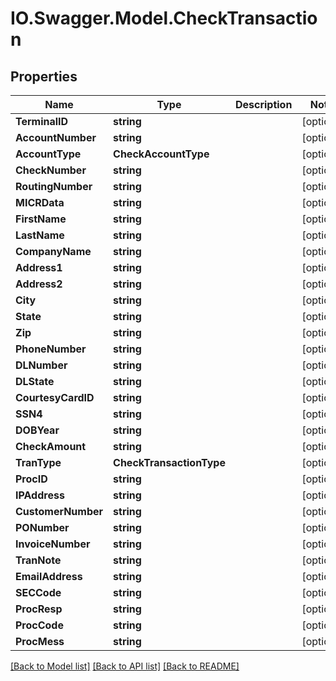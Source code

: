 # IO.Swagger.Model.CheckTransaction
## Properties

Name | Type | Description | Notes
------------ | ------------- | ------------- | -------------
**TerminalID** | **string** |  | [optional] 
**AccountNumber** | **string** |  | [optional] 
**AccountType** | **CheckAccountType** |  | [optional] 
**CheckNumber** | **string** |  | [optional] 
**RoutingNumber** | **string** |  | [optional] 
**MICRData** | **string** |  | [optional] 
**FirstName** | **string** |  | [optional] 
**LastName** | **string** |  | [optional] 
**CompanyName** | **string** |  | [optional] 
**Address1** | **string** |  | [optional] 
**Address2** | **string** |  | [optional] 
**City** | **string** |  | [optional] 
**State** | **string** |  | [optional] 
**Zip** | **string** |  | [optional] 
**PhoneNumber** | **string** |  | [optional] 
**DLNumber** | **string** |  | [optional] 
**DLState** | **string** |  | [optional] 
**CourtesyCardID** | **string** |  | [optional] 
**SSN4** | **string** |  | [optional] 
**DOBYear** | **string** |  | [optional] 
**CheckAmount** | **string** |  | [optional] 
**TranType** | **CheckTransactionType** |  | [optional] 
**ProcID** | **string** |  | [optional] 
**IPAddress** | **string** |  | [optional] 
**CustomerNumber** | **string** |  | [optional] 
**PONumber** | **string** |  | [optional] 
**InvoiceNumber** | **string** |  | [optional] 
**TranNote** | **string** |  | [optional] 
**EmailAddress** | **string** |  | [optional] 
**SECCode** | **string** |  | [optional] 
**ProcResp** | **string** |  | [optional] 
**ProcCode** | **string** |  | [optional] 
**ProcMess** | **string** |  | [optional] 

[[Back to Model list]](../README.md#documentation-for-models) [[Back to API list]](../README.md#documentation-for-api-endpoints) [[Back to README]](../README.md)

